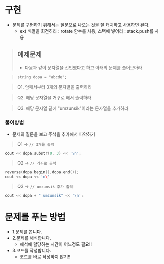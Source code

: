 # 구현
- 문제를 구현하기 위해서는 질문으로 나오는 것을 잘 캐치하고 사용하면 된다.
  - ex) 배열을 회전하라 : rotate 함수를 사용, 스택에 넣어라 : stack.push를 사용

> ## 예제문제
> - 다음과 같이 문자열을 선언했다고 하고 아래의 문제를 풀어보아라

> ```string dopa = "abcde";```

> Q1. 암페서부터 3개의 문자열을 출력하라

> Q2. 해당 문자열을 거꾸로 해서 출력하라

> Q3. 해당 문자열 끝에 "umzunsik"이라는 문자열을 추가하라 

### 풀이방법
- 문제의 질문을 보고 주석을 추가해서 파악하기
> Q1 -> ```// 3개를 출력```

```cpp
cout << dopa.substr(0, 3) << '\n';
```

> Q2 -> ```// 거꾸로 출력```

```cpp
reverse(dopa.begin(),dopa.end());
cout << dopa << 'n\'
```

> Q3 -> ```// umzunsik 추가 출력```

```cpp
cout << dopa + " umzunsik" << '\n';
```

# 문제를 푸는 방법
- 1.문제를 봅니다.
- 2.문제를 해석합니다.
  - 해석에 할당하는 시간이 어느정도 필요!!
- 3.코드를 작성합니다.
  - 코드를 바로 작성하지 않기!!


